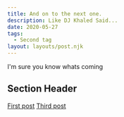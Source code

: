 ```yaml
---
title: And on to the next one.
description: Like DJ Khaled Said... 
date: 2020-05-27
tags:
  - Second tag
layout: layouts/post.njk
---
```

I'm sure you know whats coming

## Section Header

<a href="{{ '/posts/firstpost/' | url }}">First post</a>
<a href="{{ '/posts/thirdpost/' | url }}">Third post</a>

